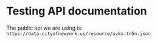 # Testing API documentation
The public api we are using is: `https://data.cityofnewyork.us/resource/uvks-tn5n.json`
## 